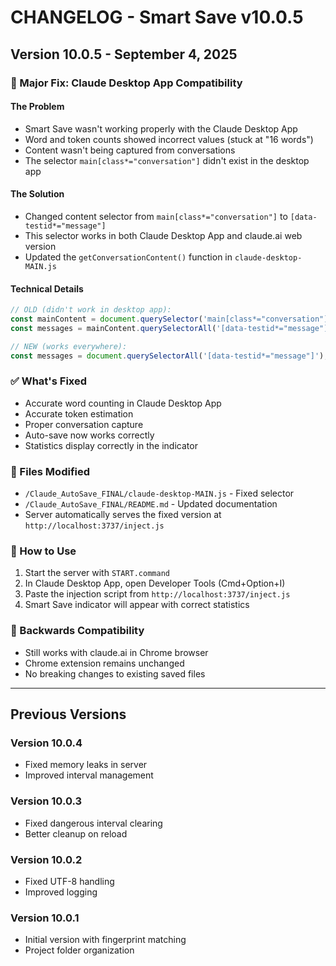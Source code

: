 # CHANGELOG - Smart Save v10.0.5

## Version 10.0.5 - September 4, 2025

### 🎯 Major Fix: Claude Desktop App Compatibility

#### The Problem
- Smart Save wasn't working properly with the Claude Desktop App
- Word and token counts showed incorrect values (stuck at "16 words")
- Content wasn't being captured from conversations
- The selector `main[class*="conversation"]` didn't exist in the desktop app

#### The Solution
- Changed content selector from `main[class*="conversation"]` to `[data-testid*="message"]`
- This selector works in both Claude Desktop App and claude.ai web version
- Updated the `getConversationContent()` function in `claude-desktop-MAIN.js`

#### Technical Details
```javascript
// OLD (didn't work in desktop app):
const mainContent = document.querySelector('main[class*="conversation"]');
const messages = mainContent.querySelectorAll('[data-testid*="message"], [class*="message-content"], [class*="prose"]');

// NEW (works everywhere):
const messages = document.querySelectorAll('[data-testid*="message"]');
```

### ✅ What's Fixed
- Accurate word counting in Claude Desktop App
- Accurate token estimation
- Proper conversation capture
- Auto-save now works correctly
- Statistics display correctly in the indicator

### 📝 Files Modified
- `/Claude_AutoSave_FINAL/claude-desktop-MAIN.js` - Fixed selector
- `/Claude_AutoSave_FINAL/README.md` - Updated documentation
- Server automatically serves the fixed version at `http://localhost:3737/inject.js`

### 🚀 How to Use
1. Start the server with `START.command`
2. In Claude Desktop App, open Developer Tools (Cmd+Option+I)
3. Paste the injection script from `http://localhost:3737/inject.js`
4. Smart Save indicator will appear with correct statistics

### 🔄 Backwards Compatibility
- Still works with claude.ai in Chrome browser
- Chrome extension remains unchanged
- No breaking changes to existing saved files

---

## Previous Versions

### Version 10.0.4
- Fixed memory leaks in server
- Improved interval management

### Version 10.0.3  
- Fixed dangerous interval clearing
- Better cleanup on reload

### Version 10.0.2
- Fixed UTF-8 handling
- Improved logging

### Version 10.0.1
- Initial version with fingerprint matching
- Project folder organization